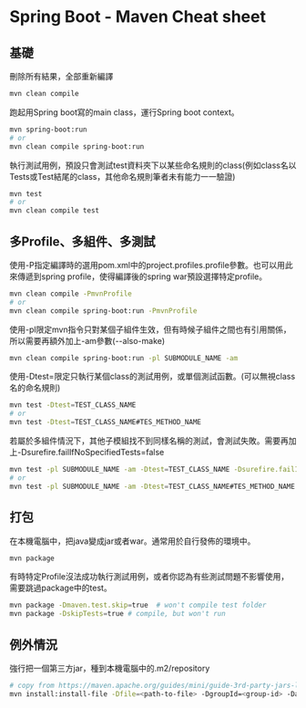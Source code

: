 # Spring Boot - Maven Cheat sheet

## 基礎

刪除所有結果，全部重新編譯
```bash
mvn clean compile
```

跑起用Spring boot寫的main class，運行Spring boot context。
```bash
mvn spring-boot:run
# or
mvn clean compile spring-boot:run
```

執行測試用例，預設只會測試test資料夾下以某些命名規則的class(例如class名以Tests或Test結尾的class，其他命名規則筆者未有能力一一驗證)
```bash
mvn test
# or
mvn clean compile test
```

## 多Profile、多組件、多測試
使用-P指定編譯時的選用pom.xml中的project.profiles.profile參數。也可以用此來傳遞到spring profile，使得編譯後的spring war預設選擇特定profile。
```bash
mvn clean compile -PmvnProfile
# or
mvn clean compile spring-boot:run -PmvnProfile
```

使用-pl限定mvn指令只對某個子組件生效，但有時候子組件之間也有引用關係，所以需要再額外加上-am參數(--also-make)
```bash
mvn clean compile spring-boot:run -pl SUBMODULE_NAME -am
```

使用-Dtest=限定只執行某個class的測試用例，或單個測試函數。(可以無視class名的命名規則)
```bash
mvn test -Dtest=TEST_CLASS_NAME
# or
mvn test -Dtest=TEST_CLASS_NAME#TES_METHOD_NAME
```

若屬於多組件情況下，其他子模組找不到同樣名稱的測試，會測試失敗。需要再加上-Dsurefire.failIfNoSpecifiedTests=false
```bash
mvn test -pl SUBMODULE_NAME -am -Dtest=TEST_CLASS_NAME -Dsurefire.failIfNoSpecifiedTests=false
# or
mvn test -pl SUBMODULE_NAME -am -Dtest=TEST_CLASS_NAME#TES_METHOD_NAME -Dsurefire.failIfNoSpecifiedTests=false
```

## 打包
在本機電腦中，把java變成jar或者war。通常用於自行發佈的環境中。
```bash
mvn package
```

有時特定Profile沒法成功執行測試用例，或者你認為有些測試問題不影響使用，需要跳過package中的test。
```bash
mvn package -Dmaven.test.skip=true  # won't compile test folder
mvn package -DskipTests=true # compile, but won't run
```

## 例外情況
強行把一個第三方jar，種到本機電腦中的.m2/repository
```bash
# copy from https://maven.apache.org/guides/mini/guide-3rd-party-jars-local.html
mvn install:install-file -Dfile=<path-to-file> -DgroupId=<group-id> -DartifactId=<artifact-id> -Dversion=<version> -Dpackaging=<packaging>
```